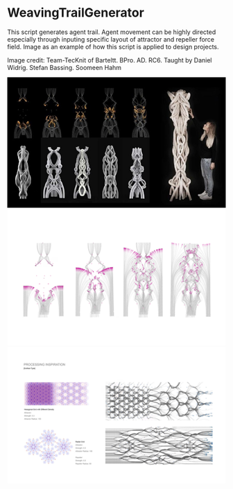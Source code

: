 # WeavingTrailGenerator
This script generates agent trail. Agent movement can be highly directed especially through inputing specific layout of attractor and repeller force field. Image as an example of how this script is applied to design projects.

Image credit: Team-TecKnit of Barteltt. BPro. AD. RC6. 
              Taught by Daniel Widrig. Stefan Bassing. Soomeen Hahm
              
![alt text](https://github.com/soomeenhahm/WeavingTrailGenerator/blob/master/data/WeavingTrailGenerator_01.jpg)
![alt text](https://github.com/soomeenhahm/WeavingTrailGenerator/blob/master/data/WeavingTrailGenerator_02.jpg)
![alt text](https://github.com/soomeenhahm/WeavingTrailGenerator/blob/master/data/WeavingTrailGenerator_03.jpg)
